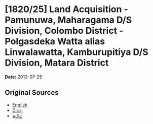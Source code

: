 # [1820/25] Land Acquisition - Pamunuwa, Maharagama D/S Division, Colombo District - Polgasdeka Watta alias Linwalawatta, Kamburupitiya D/S Division, Matara District

**Date:** 2013-07-25

## Original Sources

- [English](https://documents.gov.lk/view/extra-gazettes/2013/7/1820-25_E.pdf)
- [සිංහල](https://documents.gov.lk/view/extra-gazettes/2013/7/1820-25_S.pdf)
- [தமிழ்](https://documents.gov.lk/view/extra-gazettes/2013/7/1820-25_T.pdf)
